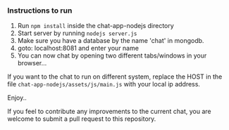 ### Instructions to run
1. Run `npm install` inside the chat-app-nodejs directory
2. Start server by running `nodejs server.js`
3. Make sure you have a database by the name 'chat' in mongodb.
4. goto: localhost:8081 and enter your name
5. You can now chat by opening two different tabs/windows in your browser...

If you want to the chat to run on different system, replace the HOST in the file `chat-app-nodejs/assets/js/main.js` with your local ip address.

Enjoy..

If you feel to contribute any improvements to the current chat, you are welcome to submit a pull request to this repository.
